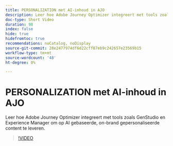 ```yaml
---
title: PERSONALIZATION met AI-inhoud in AJO
description: Leer hoe Adobe Journey Optimizer integreert met tools zoals GenStudio en Experience Manager om op AI gebaseerde, on-brand gepersonaliseerde content te leveren.
doc-type: Short Video
duration: 98
index: false
hide: true
hidefromtoc: true
recommendations: noCatalog, noDisplay
source-git-commit: 28e2477974df6d22cff87eb9c242657e23569b15
workflow-type: tm+mt
source-wordcount: '48'
ht-degree: 0%

---
```



# PERSONALIZATION met AI-inhoud in AJO

Leer hoe Adobe Journey Optimizer integreert met tools zoals GenStudio en Experience Manager om op AI gebaseerde, on-brand gepersonaliseerde content te leveren.

<!-- 62_S520_3442520_97_aipowered-content-personalization-in-ajo -->
>[!VIDEO](https://video.tv.adobe.com/v/3460152/?learn=on&enablevpops=true&captions=dut)

